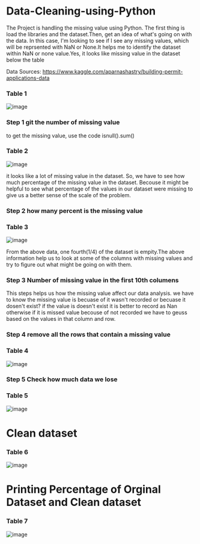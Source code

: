 # Data-Cleaning-using-Python
The Project is handling the missing value using Python. The first thing is load the libraries and the dataset.Then, get an idea of what's going on with the data. In this case, I'm looking to see if I see any missing values, which will be reprsented with NaN or None.It helps me to identify the dataset within NaN or none value.Yes, it looks like missing value in the dataset below the table

Data Sources: https://www.kaggle.com/aparnashastry/building-permit-applications-data

### Table 1

![image](https://user-images.githubusercontent.com/80365882/137971507-889e2eaa-6906-4abe-ac59-73c2ab19060c.png)

### Step 1 git the number of missing value

to get the missing value, use the code isnull().sum()

### Table 2

![image](https://user-images.githubusercontent.com/80365882/137971566-46949cc8-5bcd-4cfc-a00b-fa12b6c49d43.png)

it looks like a lot of missing value in the dataset. So, we have to see how much percentage of the missing value in the dataset. Becouse it might be helpful to see what percentage of the values in our dataset were missing to give us a better sense of the scale of the problem.

### Step 2 how many percent is the missing value

### Table 3

![image](https://user-images.githubusercontent.com/80365882/137971618-1480a6e6-57bb-4e60-b17b-7c169d4b007b.png)


From the above data, one fourth(1/4) of the dataset is empity.The above information help us to look at some of the columns with missing values and try to figure out what might be going on with them.

### Step 3 Number of missing value in the first 10th columens

This steps helps us how the missing value affect our data analysis. we have to know the missing value is becuase of it wasn't recorded or becuase it dosen't exist? if the value is doesn't exist it is better to record as Nan otherwise if it is missed value becouse of not recorded we have to geuss based on the values in that column and row.

### Step 4 remove all the rows that contain a missing value

### Table 4

![image](https://user-images.githubusercontent.com/80365882/137971684-87b75ff9-7e32-4a11-a661-d1119acbd893.png)


### Step 5 Check how much data we lose

### Table 5

![image](https://user-images.githubusercontent.com/80365882/137971916-468fe7d1-c9eb-40d5-95af-e1dbc20c9683.png)


# Clean dataset

### Table 6

![image](https://user-images.githubusercontent.com/80365882/137972105-a84358e1-2e68-4f2b-b8bb-e6c0b873ab8c.png)

# Printing Percentage of Orginal Dataset and Clean dataset

### Table 7

![image](https://user-images.githubusercontent.com/80365882/137972310-072bc273-5613-47bc-baa4-e6d14d460ae4.png)





